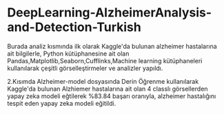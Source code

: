 # DeepLearning-AlzheimerAnalysis-and-Detection-Turkish

Burada analiz kısmında ilk olarak Kaggle'da bulunan alzheimer hastalarına ait bilgilerle, Python kütüphanesine ait olan Pandas,Matplotlib,Seaborn,Cufflinks,Machine learning kütüphaneleri kullanılarak çeşitli görselleştirmeler ve analizler yapıldı.

2.Kısımda Alzheimer-model dosyasında Derin Öğrenme kullanılarak Kaggle'da bulunan Alzhiemer hastalarına ait olan 4 classlı görsellerden yapay zeka modeli eğtilerek %83.84 başarı oranıyla, alzheimer hastalığını tespit eden yapay zeka modeli eğitildi.

